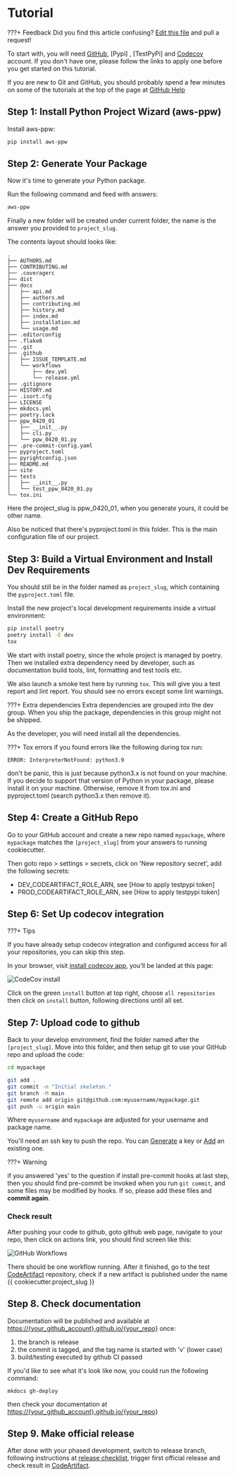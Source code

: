 # Tutorial

???+ Feedback
  Did you find this article confusing? [Edit this file] and pull a request!

To start with, you will need [GitHub], [Pypi] , [TestPyPi] and [Codecov] account. If you don't have one, please follow the links to apply one before you get started on this tutorial.

If you are new to Git and GitHub, you should probably spend a few minutes on some of the tutorials at the top of the page at [GitHub Help]

## Step 1: Install Python Project Wizard (aws-ppw)

Install aws-ppw:

``` bash
pip install aws-ppw
```

## Step 2: Generate Your Package

Now it's time to generate your Python package.

Run the following command and feed with answers:

``` bash
aws-ppw
```

Finally a new folder will be created under current folder, the name is the answer you provided to `project_slug`.

The contents layout should looks like:

``` console
.
├── AUTHORS.md
├── CONTRIBUTING.md
├── .coveragerc
├── dist
├── docs
│   ├── api.md
│   ├── authors.md
│   ├── contributing.md
│   ├── history.md
│   ├── index.md
│   ├── installation.md
│   └── usage.md
├── .editorconfig
├── .flake8
├── .git
├── .github
│   ├── ISSUE_TEMPLATE.md
│   └── workflows
│       ├── dev.yml
│       └── release.yml
├── .gitignore
├── HISTORY.md
├── .isort.cfg
├── LICENSE
├── mkdocs.yml
├── poetry.lock
├── ppw_0420_01
│   ├── __init__.py
│   ├── cli.py
│   └── ppw_0420_01.py
├── .pre-commit-config.yaml
├── pyproject.toml
├── pyrightconfig.json
├── README.md
├── site
├── tests
│   ├── __init__.py
│   └── test_ppw_0420_01.py
└── tox.ini
```

Here the project_slug is ppw_0420_01, when you generate yours, it could be other name.

Also be noticed that there's pyproject.toml in this folder. This is the main configuration file of our project.

## Step 3: Build a Virtual Environment and Install Dev Requirements

You should still be in the folder named as `project_slug`, which containing the `pyproject.toml` file.

Install the new project's local development requirements inside a virtual environment:

``` bash
pip install poetry
poetry install -E dev
tox
```

We start with install poetry, since the whole project is managed by poetry. Then we installed extra dependency need by developer, such as documentation build tools, lint, formatting and test tools etc.

We also launch a smoke test here by running `tox`. This will give you a test report and
 lint report. You should see no errors except some lint warnings.

???+ Extra dependencies
  Extra dependencies are grouped into the dev group. When you ship the package, dependencies in this group might not be shipped.

  As the developer, you will need install all the dependencies.

???+ Tox errors
  if you found errors like the following during tox run:

  ``` console
  ERROR: InterpreterNotFound: python3.9
  ```
  
  don't be panic, this is just because python3.x is not found on your machine. If you decide to support that version of Python in your package, please install it on your machine. Otherwise, remove it from tox.ini and pyproject.toml (search python3.x then remove it).

## Step 4: Create a GitHub Repo

Go to your GitHub account and create a new repo named `mypackage`, where `mypackage` matches the `[project_slug]` from your answers to running cookiecutter.

Then goto repo > settings > secrets, click on 'New repository secret', add the following
 secrets:

- DEV_CODEARTIFACT_ROLE_ARN, see [How to apply testpypi token]
- PROD_CODEARTIFACT_ROLE_ARN, see [How to apply testpypi token]

## Step 6: Set Up codecov integration

???+ Tips

  If you have already setup codecov integration and configured access for all your repositories, you can skip this step.

In your browser, visit [install codecov app], you'll be landed at this page:

![CodeCov install](http://images.jieyu.ai/images/202104/20210419175222.png)

Click on the green `install` button at top right, choose `all repositories` then click
on `install` button, following directions until all set.

## Step 7: Upload code to github

Back to your develop environment, find the folder named after the `[project_slug]`. Move into this folder, and then setup git to use your GitHub repo and upload the code:

``` bash
cd mypackage

git add .
git commit -m "Initial skeleton."
git branch -M main
git remote add origin git@github.com:myusername/mypackage.git
git push -u origin main
```

Where `myusername` and `mypackage` are adjusted for your username and package name.

You'll need an ssh key to push the repo. You can [Generate] a key or [Add] an existing one.

???+ Warning

  if you answered 'yes' to the question if install pre-commit hooks at last step, then you should find pre-commit be invoked when you run `git commit`, and some files may be modified by hooks. If so, please add these files and **commit again**.

### Check result

After pushing your code to github, goto github web page, navigate to your repo, then click on actions link, you should find screen like this:

![GitHub Workflows](http://images.jieyu.ai/images/202104/20210419170304.png)

There should be one workflow running. After it finished, go to the test [CodeArtifact] repository, check if a new artifact is published under the name {{ cookiecutter.project_slug }}

## Step 8. Check documentation

  Documentation will be published and available at <https://{your_github_account}.github.io/{your_repo}> once:

  1. the branch is release
  2. the commit is tagged, and the tag name is started with 'v' (lower case)
  3. build/testing executed by github CI passed

  If you'd like to see what it's look like now, you could run the following command:

  ``` console
  mkdocs gh-deploy
  ```

  then check your documentation at <https://{your_github_account}.github.io/{your_repo}>

## Step 9. Make official release

  After done with your phased development, switch to release branch, following instructions at [release checklist](/pypi_release_checklist), trigger first official release and check result in [CodeArtifact].

[Edit this file]: https://github.com/innovativeSol/innovative-pip-cookiecutter-pypackage/blob/master/docs/tutorial.md
[poetry]: https://python-poetry.org/
[Codecov]: https://codecov.io/
[CodeArtifact]: https://docs.aws.amazon.com/codeartifact/latest/ug/welcome.html
[GitHub]: https://github.com/
[GitHub Help]: https://help.github.com/
[Generate]: https://help.github.com/articles/generating-a-new-ssh-key-and-adding-it-to-the-ssh-agent/
[Add]: https://help.github.com/articles/adding-a-new-ssh-key-to-your-github-account/
[How to apply personal token]: https://docs.github.com/en/github/authenticating-to-github/creating-a-personal-access-token
[install codecov app]: https://github.com/apps/codecov
